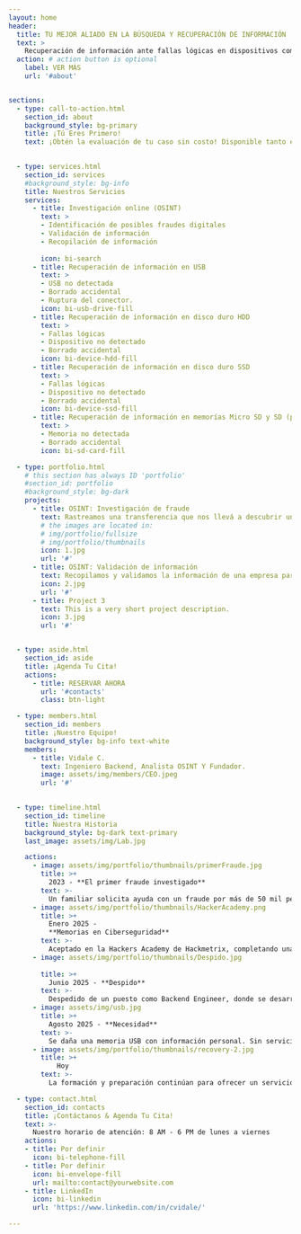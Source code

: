 ```yaml
---
layout: home
header:
  title: TU MEJOR ALIADO EN LA BÚSQUEDA Y RECUPERACIÓN DE INFORMACIÓN
  text: >
    Recuperación de información ante fallas lógicas en dispositivos comunes (USB, Micro SD, HDD, SSD), así como investigación y análisis de fuentes abiertas (OSINT) para la detección de posibles fraudes digitales, validación de datos y apoyo estratégico en la toma de decisiones. 
  action: # action button is optional
    label: VER MÁS
    url: '#about'


sections:
  - type: call-to-action.html
    section_id: about
    background_style: bg-primary
    title: ¡Tú Eres Primero!
    text: ¡Obtén la evaluación de tu caso sin costo! Disponible tanto en nuestro servicio de búsqueda de información como en el de recuperación de datos.
   

  - type: services.html
    section_id: services
    #background_style: bg-info
    title: Nuestros Servicios
    services:
      - title: Investigación online (OSINT)
        text: > 
        - Identificación de posibles fraudes digitales
        - Validación de información 
        - Recopilación de información
        
        icon: bi-search
      - title: Recuperación de información en USB
        text: > 
        - USB no detectada
        - Borrado accidental
        - Ruptura del conector.
        icon: bi-usb-drive-fill
      - title: Recuperación de información en disco duro HDD
        text: >
        - Fallas lógicas
        - Dispositivo no detectado
        - Borrado accidental
        icon: bi-device-hdd-fill
      - title: Recuperación de información en disco duro SSD
        text: >
        - Fallas lógicas
        - Dispositivo no detectado
        - Borrado accidental
        icon: bi-device-ssd-fill
      - title: Recuperación de información en memorías Micro SD y SD (proximamente)
        text: >
        - Memoria no detectada
        - Borrado accidental
        icon: bi-sd-card-fill

  - type: portfolio.html
    # this section has always ID 'portfolio'
    #section_id: portfolio
    #background_style: bg-dark
    projects:
      - title: OSINT: Investigación de fraude
        text: Rastreamos una transferencia que nos llevá a descubrir un fraude bajo el nombre de Megacable. 
        # the images are located in:
        # img/portfolio/fullsize
        # img/portfolio/thumbnails
        icon: 1.jpg
        url: '#'
      - title: OSINT: Validación de información
        text: Recopilamos y validamos la información de una empresa para garantizar que el puesto y la empresa eran reales.
        icon: 2.jpg
        url: '#'
      - title: Project 3
        text: This is a very short project description.
        icon: 3.jpg
        url: '#'


  - type: aside.html
    section_id: aside
    title: ¡Agenda Tu Cita!
    actions:
      - title: RESERVAR AHORA
        url: '#contacts'
        class: btn-light

  - type: members.html
    section_id: members
    title: ¡Nuestro Equipo!
    background_style: bg-info text-white
    members:
      - title: Vidale C.
        text: Ingeniero Backend, Analista OSINT Y Fundador.
        image: assets/img/members/CEO.jpeg
        url: '#'
      

  - type: timeline.html
    section_id: timeline
    title: Nuestra Historia
    background_style: bg-dark text-primary
    last_image: assets/img/Lab.jpg

    actions:
      - image: assets/img/portfolio/thumbnails/primerFraude.jpg
        title: >+
          2023 - **El primer fraude investigado**
        text: >-
          Un familiar solicita ayuda con un fraude por más de 50 mil pesos. A raíz de ello se redacta y publica una guía express ([Ver guía](https://www.reddit.com/r/MexicoFinanciero/comments/1992uf8/qué_hacer_antes_de_introducir_tu_dinero_en_una/)) para la validación de sitios web y aplicaciones financieras, alcanzando más de 15 mil visualizaciones. 
      - image: assets/img/portfolio/thumbnails/HackerAcademy.png
        title: >+
          Enero 2025 -
          **Memorias en Ciberseguridad**
        text: >-
          Aceptado en la Hackers Academy de Hackmetrix, completando una formación intensiva de 6 meses en ciberseguridad ofensiva.
      - image: assets/img/portfolio/thumbnails/Despido.jpg
      
        title: >+
          Junio 2025 - **Despido**
        text: >-
          Despedido de un puesto como Backend Engineer, donde se desarrollaban servicios transaccionales para Fintechs.  
      - image: assets/img/usb.jpg
        title: >+
          Agosto 2025 - **Necesidad**
        text: >-
          Se daña una memoria USB con información personal. Sin servicios de recuperación cerca, decido fundar mi propio servicio y ofrecerlo a otros.
      - image: assets/img/portfolio/thumbnails/recovery-2.jpg
        title: >+
            Hoy
        text: >-
          La formación y preparación continúan para ofrecer un servicio de excelencia...

  - type: contact.html
    section_id: contacts
    title: ¡Contáctanos & Agenda Tu Cita!
    text: >-
      Nuestro horario de atención: 8 AM - 6 PM de lunes a viernes
    actions:
    - title: Por definir
      icon: bi-telephone-fill
    - title: Por definir
      icon: bi-envelope-fill
      url: mailto:contact@yourwebsite.com
    - title: LinkedIn
      icon: bi-linkedin
      url: 'https://www.linkedin.com/in/cvidale/'

---
```


